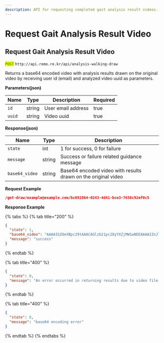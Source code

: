 ```yaml
---
description: API for requesting completed gait analysis result videos.
---
```


# Request Gait Analysis Result Video

## Request Gait Analysis Result Video

<mark style="color:green;">`POST`</mark> `http://api.remo.re.kr/api/analysis-walking-draw`

Returns a base64 encoded video with analysis results drawn on the original video by receiving user id (email) and analyzed video uuid as parameters.

**Parameters(json)**

| Name | Type | Description | Required |
|------|------|-------------|-----------|
| `id` | string | User email address | true |
| `uuid` | string | Video uuid | true |

**Response(json)**

| Name | Type | Description |
|------|------|-------------|
| `state` | int | 1 for success, 0 for failure |
| `message` | string | Success or failure related guidance message |
| `base64_video` | string | Base64 encoded video with results drawn on the original video |

**Request Example**

```json
/get-draw/example@example.com/bc692864-0243-4d41-bce3-7658c92ef0c5
```

**Response Example**

{% tabs %}
{% tab title="200" %}
```json
{
  "state": 1,
  "base64_video": "AAAAIGZ0eXBpc29tAAACAGlzb21pc28yYXZjMW1wNDEAAAAIZnJlZQAK/7BtZGF0AAACugYF … (truncated)",
  "message": "success"
}
```
{% endtab %}

{% tab title="400" %}
```json
{
  "state": 0,
  "message": "An error occurred in returning results due to video file being created"
}
```
{% endtab %}

{% tab title="400" %}
```json
{
  "state": 0,
  "message": "base64 encoding error"
}
```
{% endtab %}
{% endtabs %}
